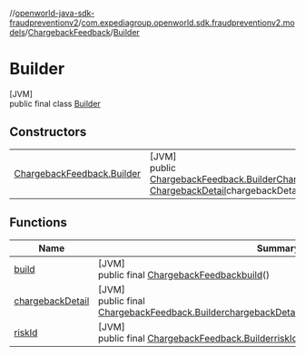 //[openworld-java-sdk-fraudpreventionv2](../../../../index.md)/[com.expediagroup.openworld.sdk.fraudpreventionv2.models](../../index.md)/[ChargebackFeedback](../index.md)/[Builder](index.md)

# Builder

[JVM]\
public final class [Builder](index.md)

## Constructors

| | |
|---|---|
| [ChargebackFeedback.Builder](-chargeback-feedback.-builder.md) | [JVM]<br>public [ChargebackFeedback.Builder](index.md)[ChargebackFeedback.Builder](-chargeback-feedback.-builder.md)([String](https://docs.oracle.com/javase/8/docs/api/java/lang/String.html)riskId, [ChargebackDetail](../../-chargeback-detail/index.md)chargebackDetail) |

## Functions

| Name | Summary |
|---|---|
| [build](build.md) | [JVM]<br>public final [ChargebackFeedback](../index.md)[build](build.md)() |
| [chargebackDetail](chargeback-detail.md) | [JVM]<br>public final [ChargebackFeedback.Builder](index.md)[chargebackDetail](chargeback-detail.md)([ChargebackDetail](../../-chargeback-detail/index.md)chargebackDetail) |
| [riskId](risk-id.md) | [JVM]<br>public final [ChargebackFeedback.Builder](index.md)[riskId](risk-id.md)([String](https://docs.oracle.com/javase/8/docs/api/java/lang/String.html)riskId) |
